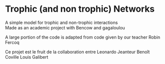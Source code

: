 # Trophic (and non trophic) Networks

A simple model for trophic and non-trophic interactions  
Made as an academic project with Bencow and gagaloulou  

A large portion of the code is adapted from code given by our teacher Robin Fercoq  

Ce projet est le fruit de la collaboration entre
	Leonardo Jeanteur
	Benoît Coville
	Louis Galibert

